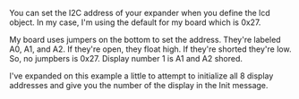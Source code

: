 
You can set the I2C address of your expander when you define the lcd
object.  In my case, I'm using the default for my board which is 0x27.

My board uses jumpers on the bottom to set the address.  They're labeled
A0, A1, and A2.  If they're open, they float high.  If they're shorted
they're low.  So, no jumpbers is 0x27.  Display number 1 is A1 and A2
shored.  

I've expanded on this example a little to attempt to initialize all 
8 display addresses and give you the number of the display in the 
Init message.  


